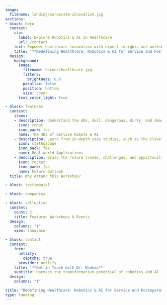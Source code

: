 ```yaml
---
image:
  filename: landing/corporate-innovation.jpg
sections:
- block: hero
  content:
    cta:
      label: Explore Robotics & AI in Healthcare
      url: /contact
    text: Empower healthcare innovation with expert insights and workshops.
    title: '**Redefining Healthcare: Robotics & AI for Service and Postoperative Care**'
  design:
    background:
      image:
        filename: heroes/healthcare.jpg
        filters:
          brightness: 0.6
        parallax: false
        position: bottom
        size: cover
      text_color_light: true

- block: features
  content:
    items:
    - description: Understand the 4Ds, dull, dangerous, dirty, and dear, to enhance healthcare efficiency and patient experience.
      icon: robot
      icon_pack: fas
      name: The 4Ds of Service Robots & AI
    - description: Learn from in-depth case studies, such as the Cleveland Clinic's use of service robots.
      icon: stethoscope
      icon_pack: fas
      name: Real-world Applications
    - description: Grasp the future trends, challenges, and opportunities for robotics and AI in healthcare.
      icon: rocket
      icon_pack: fas
      name: Future Outlook
  title: Why Attend this Workshop?

- block: testimonial

- block: companies

- block: collection
  content:
    count: 2
    title: Featured Workshops & Events
  design:
    columns: "1"
    view: showcase

- block: contact
  content:
    form:
      netlify:
        captcha: true
      provider: netlify
    title: '**Get in Touch with Dr. Nadeau**'
    subtitle: Harness the transformative potential of robotics and AI in healthcare.
  design:
    columns: "1"

title: "Redefining Healthcare: Robotics & AI for Service and Postoperative Care"
type: landing
---
```

